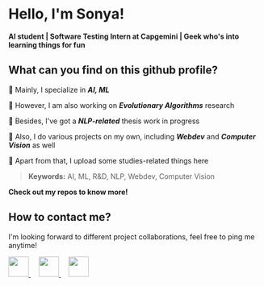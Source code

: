 # Hello, I'm Sonya!
**AI student | Software Testing Intern at Capgemini | Geek who's into learning things for fun**

## What can you find on this github profile?

:turtle: Mainly, I specialize in ***AI, ML***

:turtle: However, I am also working on ***Evolutionary Algorithms*** research

:turtle: Besides, I've got a ***NLP-related*** thesis work in progress

:turtle: Also, I do various projects on my own, including ***Webdev*** and ***Computer Vision*** as well

:turtle: Apart from that, I upload some studies-related things here

> **Keywords:** AI, ML, R&D, NLP, Webdev, Computer Vision

**Check out my repos to know more!**

## How to contact me?

I'm looking forward to different project collaborations, feel free to ping me anytime!

<a href="https://www.linkedin.com/in/sofya-aksenyuk/">
    <img height="40" width="40" src="https://cdn2.iconfinder.com/data/icons/social-icon-3/512/social_style_3_in-306.png"/>
</a>
&nbsp
&nbsp
<a href="https://discordapp.com/users/sonya#0690">
    <img height="40" width="40" src="https://cdn2.iconfinder.com/data/icons/gaming-platforms-squircle/250/discord_squircle-512.png"/>
</a>
&nbsp
&nbsp
<a href="mailto:aksenyuk.sofya@gmail.com">
    <img height="40" width="40" src="https://cdn2.iconfinder.com/data/icons/social-media-2304/64/06-gmail-512.png"/>
</a>

